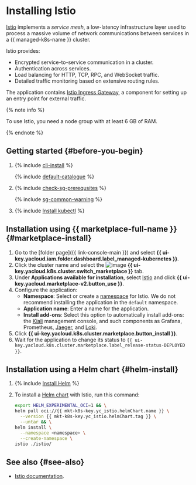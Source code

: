 # Installing Istio


[Istio](https://istio.io/latest/about/service-mesh/) implements a _service mesh_, a low-latency infrastructure layer used to process a massive volume of network communications between services in a {{ managed-k8s-name }} cluster.

Istio provides:

* Encrypted service-to-service communication in a cluster.
* Authentication across services.
* Load balancing for HTTP, TCP, RPC, and WebSocket traffic.
* Detailed traffic monitoring based on extensive routing rules.

The application contains [Istio Ingress Gateway](https://istio.io/latest/docs/tasks/traffic-management/ingress/ingress-control/), a component for setting up an entry point for external traffic.

{% note info %}

To use Istio, you need a node group with at least 6 GB of RAM.

{% endnote %}

## Getting started {#before-you-begin}

1. {% include [cli-install](../../../_includes/cli-install.md) %}

   {% include [default-catalogue](../../../_includes/default-catalogue.md) %}

1. {% include [check-sg-prerequsites](../../../_includes/managed-kubernetes/security-groups/check-sg-prerequsites-lvl3.md) %}

   {% include [sg-common-warning](../../../_includes/managed-kubernetes/security-groups/sg-common-warning.md) %}

1. {% include [Install kubectl](../../../_includes/managed-kubernetes/kubectl-install.md) %}

## Installation using {{ marketplace-full-name }} {#marketplace-install}

1. Go to the [folder page]({{ link-console-main }}) and select **{{ ui-key.yacloud.iam.folder.dashboard.label_managed-kubernetes }}**.
1. Click the cluster name and select the ![image](../../../_assets/console-icons/shopping-cart.svg) **{{ ui-key.yacloud.k8s.cluster.switch_marketplace }}** tab.
1. Under **Applications available for installation**, select [Istio](/marketplace/products/yc/istio) and click **{{ ui-key.yacloud.marketplace-v2.button_use }}**.
1. Configure the application:
   * **Namespace**: Select or create a [namespace](../../concepts/index.md#namespace) for Istio. We do not recommend installing the application in the `default` namespace.
   * **Application name**: Enter a name for the application.
   * **Install add-ons**: Select this option to automatically install add-ons: the [Kiali](https://kiali.io/) management console, and such components as Grafana, Prometheus, [Jaeger](/marketplace/products/yc/jaeger-ydb-store), and [Loki](/marketplace/products/yc/loki).
1. Click **{{ ui-key.yacloud.k8s.cluster.marketplace.button_install }}**.
1. Wait for the application to change its status to `{{ ui-key.yacloud.k8s.cluster.marketplace.label_release-status-DEPLOYED }}`.

## Installation using a Helm chart {#helm-install}

1. {% include [Install Helm](../../../_includes/managed-kubernetes/helm-install.md) %}

1. To install a [Helm chart](https://helm.sh/docs/topics/charts/) with Istio, run this command:

   ```bash
   export HELM_EXPERIMENTAL_OCI=1 && \
   helm pull oci://{{ mkt-k8s-key.yc_istio.helmChart.name }} \
     --version {{ mkt-k8s-key.yc_istio.helmChart.tag }} \
     --untar && \
   helm install \
     --namespace <namespace> \
     --create-namespace \
   istio ./istio/
   ```

## See also {#see-also}

* [Istio documentation](https://istio.io/latest/docs/).

